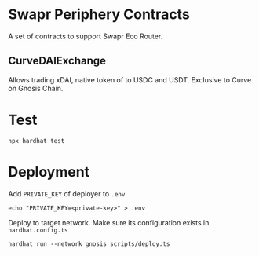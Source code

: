 # Swapr Periphery Contracts

A set of contracts to support Swapr Eco Router.

## CurveDAIExchange

Allows trading xDAI, native token of to USDC and USDT. Exclusive to Curve on Gnosis Chain.

# Test

```shell
npx hardhat test
```

# Deployment

Add `PRIVATE_KEY` of deployer to `.env`

```shell
echo "PRIVATE_KEY=<private-key>" > .env
```

Deploy to target network. Make sure its configuration exists in `hardhat.config.ts`

```shell
hardhat run --network gnosis scripts/deploy.ts
```

